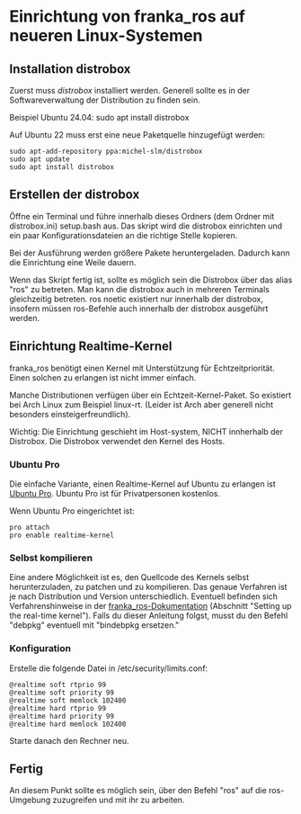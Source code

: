 # Einrichtung von franka_ros auf neueren Linux-Systemen

## Installation distrobox

Zuerst muss *distrobox* installiert werden. Generell sollte es in der Softwareverwaltung der Distribution zu finden sein.

Beispiel Ubuntu 24.04: sudo apt install distrobox

Auf Ubuntu 22 muss erst eine neue Paketquelle hinzugefügt werden:

```
sudo apt-add-repository ppa:michel-slm/distrobox
sudo apt update
sudo apt install distrobox
```

## Erstellen der distrobox

Öffne ein Terminal und führe innerhalb dieses Ordners (dem Ordner mit distrobox.ini) setup.bash aus. Das skript wird die distrobox einrichten und ein paar Konfigurationsdateien an die richtige Stelle kopieren.

Bei der Ausführung werden größere Pakete heruntergeladen. Dadurch kann die Einrichtung eine Weile dauern. 

Wenn das Skript fertig ist, sollte es möglich sein die Distrobox über das alias "ros" zu betreten. Man kann die distrobox auch in mehreren Terminals gleichzeitig betreten. ros noetic existiert nur innerhalb der distrobox, insofern müssen ros-Befehle auch innerhalb der distrobox ausgeführt werden.

## Einrichtung Realtime-Kernel

franka_ros benötigt einen Kernel mit Unterstützung für Echtzeitpriorität. Einen solchen zu erlangen ist nicht immer einfach. 

Manche Distributionen verfügen über ein Echtzeit-Kernel-Paket. So existiert bei Arch Linux zum Beispiel linux-rt. (Leider ist Arch aber generell nicht besonders einsteigerfreundlich).

Wichtig: Die Einrichtung geschieht im Host-system, NICHT innherhalb der Distrobox. Die Distrobox verwendet den Kernel des Hosts.

### Ubuntu Pro

Die einfache Variante, einen Realtime-Kernel auf Ubuntu zu erlangen ist [Ubuntu Pro](https://ubuntu.com/real-time). Ubuntu Pro ist für Privatpersonen kostenlos.

Wenn Ubuntu Pro eingerichtet ist:

```
pro attach
pro enable realtime-kernel
```

### Selbst kompilieren

Eine andere Möglichkeit ist es, den Quellcode des Kernels selbst herunterzuladen, zu patchen und zu kompilieren. Das genaue Verfahren ist je nach Distribution und Version unterschiedlich. Eventuell befinden sich Verfahrenshinweise in der [franka_ros-Dokumentation](https://github.com/frankarobotics/docs/blob/master/source/installation_linux.rst) (Abschnitt "Setting up the real-time kernel"). Falls du dieser Anleitung folgst, musst du den Befehl "debpkg" eventuell mit "bindebpkg ersetzen."

### Konfiguration

Erstelle die folgende Datei in /etc/security/limits.conf:

```
@realtime soft rtprio 99
@realtime soft priority 99
@realtime soft memlock 102400
@realtime hard rtprio 99
@realtime hard priority 99
@realtime hard memlock 102400
```

Starte danach den Rechner neu.

## Fertig

An diesem Punkt sollte es möglich sein, über den Befehl "ros" auf die ros-Umgebung zuzugreifen und mit ihr zu arbeiten.
